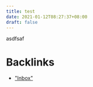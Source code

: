 ```yaml
---
title: test
date: 2021-01-12T08:27:37+08:00
draft: false
---
```

asdfsaf



# Backlinks

- ["Inbox"](inbox)
